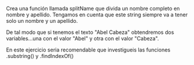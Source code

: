 Crea una función llamada splitName que divida un nombre completo en nombre y apellido. Tengamos en cuenta que este string siempre va a tener solo un nombre y un apellido.

De tal modo que si tenemos el texto "Abel Cabeza" obtendremos dos variables...una con el valor "Abel" y otra con el valor "Cabeza".

En este ejercicio seria recomendable que investigueis las funciones .substring() y .findIndexOf()